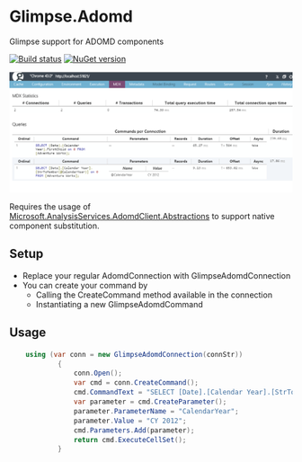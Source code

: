 # Glimpse.Adomd
Glimpse support for ADOMD components

[![Build status](https://ci.appveyor.com/api/projects/status/ah7v9e26agnm67ql/branch/master?svg=true)](https://ci.appveyor.com/project/ogaudefroy/glimpse-adomd/branch/master) [![NuGet version](https://badge.fury.io/nu/Glimpse.Adomd.svg)](https://badge.fury.io/nu/Glimpse.Adomd)

![Screenshot](/doc/screenshot.png)

Requires the usage of [Microsoft.AnalysisServices.AdomdClient.Abstractions](https://github.com/ogaudefroy/Microsoft.AnalysisServices.AdomdClient.Abstractions) to support native component substitution.

## Setup
 - Replace your regular AdomdConnection with GlimpseAdomdConnection
 - You can create your command by
	 - Calling the CreateCommand method available in the connection
	 - Instantiating a new GlimpseAdomdCommand

## Usage
```C#
    using (var conn = new GlimpseAdomdConnection(connStr))
            {
                conn.Open();
                var cmd = conn.CreateCommand();
                cmd.CommandText = "SELECT [Date].[Calendar Year].[StrToMember(@CalendarYear)] on 0 FROM [Adventure Works];";
                var parameter = cmd.CreateParameter();
                parameter.ParameterName = "CalendarYear";
                parameter.Value = "CY 2012";
                cmd.Parameters.Add(parameter);
                return cmd.ExecuteCellSet();
            }
```